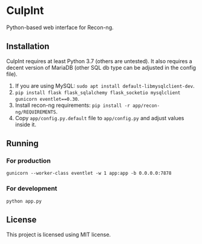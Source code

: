 # CulpInt
Python-based web interface for Recon-ng.
## Installation
CulpInt requires at least Python 3.7 (others are untested). It also requires a decent
version of MariaDB (other SQL db type can be adjusted in the config file).
1. If you are using MySQL: `sudo apt install default-libmysqlclient-dev`.
2. `pip install flask flask_sqlalchemy flask_socketio mysqlclient gunicorn eventlet==0.30`.
3. Install recon-ng requirements: `pip install -r app/recon-ng/REQUIREMENTS`.
4. Copy `app/config.py.default` file to `app/config.py` and adjust values inside it.
## Running
### For production
```
gunicorn --worker-class eventlet -w 1 app:app -b 0.0.0.0:7878
```
### For development
```
python app.py
```

## License
This project is licensed using MIT license.
